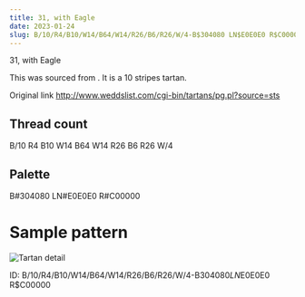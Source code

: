 ```yaml
---
title: 31, with Eagle
date: 2023-01-24
slug: B/10/R4/B10/W14/B64/W14/R26/B6/R26/W/4-B$304080 LN$E0E0E0 R$C00000
---
```

31, with Eagle

This was sourced from <no value>.  It is a 10 stripes tartan.

Original link http://www.weddslist.com/cgi-bin/tartans/pg.pl?source=sts

## Thread count
B/10 R4 B10 W14 B64 W14 R26 B6 R26 W/4

## Palette
B#304080 LN#E0E0E0 R#C00000

# Sample pattern

![Tartan detail](tartan.png "B/10 R4 B10 W14 B64 W14 R26 B6 R26 W/4 tartan")

ID: B/10/R4/B10/W14/B64/W14/R26/B6/R26/W/4-B$304080 LN$E0E0E0 R$C00000